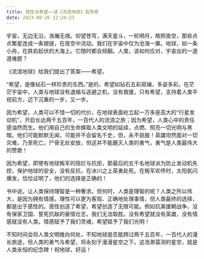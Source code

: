 ```yaml
---
title: 感性与希望——读《流浪地球》有所感
date: 2023-08-26 12:24:23
---
```

<!-- wp:paragraph -->
<p>宇宙，无边无沿，浩瀚无垠。仰望苍穹，满天星斗，一轮明月，皓照夜空，那些点点繁星连成一条银链，在夜空中流动。我们在宇宙中仅为沧海一粟。地球，如一条小舟，在跌宕起伏的大海上。它随时都会倾翻。人类，该如何应对，宇宙出的一道道难题？</p>
<!-- /wp:paragraph -->

<!-- wp:paragraph -->
<p>《流浪地球》给我们提出了答案——希望。</p>
<!-- /wp:paragraph -->

<!-- wp:paragraph -->
<p>“希望，是像钻石一样珍贵的东西。”是的，希望如钻石五彩斑斓，多姿多彩。在茫茫宇宙中，人类与地球没有退缩与逃避之机，没有救援，只有希望，支持着人类平视前方，迈下沉重的一步，又一步。</p>
<!-- /wp:paragraph -->

<!-- wp:paragraph -->
<p>因为希望，人类可以不惜一切的代价，在地球表面屹立起一万多座高大的“行星发动机”，开启长达两千五百年，一百代人的流浪之旅；因为希望，人类心中的责任感油然而生。他们用自己的生命换取人类文明的延续，点燃、照亮一切光明与黑暗。他们可能默默无闻，可能并不会留名千史，但，永不屈服！英雄坦然面对一切灾难，乃至死亡。尸骨无处安放，但这并不能磨灭人类的勇气，勇气是人类最伟大的赞歌！</p>
<!-- /wp:paragraph -->

<!-- wp:paragraph -->
<p>因为希望，即使有地球叛军的阻拦与抗拒，那最后的五千名地球派为防止发动机失控，保护地球的安全，没有反抗，在冰川之上英勇赴死。在叛军欢呼时，太阳氦闪爆发，恰恰证明了，他们的选择是正确的！</p>
<!-- /wp:paragraph -->

<!-- wp:paragraph -->
<p>书中说，让人类保持理智是一种奢求。但何时，人类是理智的呢？人类之所以伟大，是因为拥有情感。理性可以更为客观、正确地处理事情，但人类最终的选择，都是出于感性的。感性创造了希望，希望创造了无限可能。例如抗美援朝战争，没有保家卫国、誓死抗敌的豪情壮志，我们无法取胜。没有希望就没有英雄，没有情感就没有人类。情感赋予了我们灵魂，希望赋予了我们光明！</p>
<!-- /wp:paragraph -->

<!-- wp:paragraph -->
<p>不知时间会将人类文明推向何处，不知地球是否能跨过两千五百年，一百代人的漫长旅途，但人类的勇气与希望，将永刻于漫漫星空之下。这浩渺莫测的星空，就是人类永恒的纪念碑！祝地球，好运！</p>
<!-- /wp:paragraph -->
